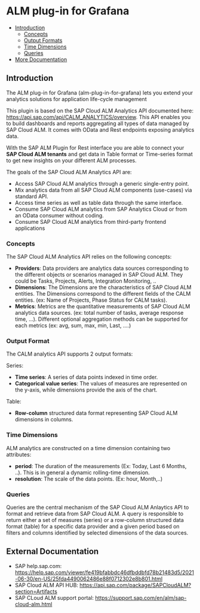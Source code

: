 # ALM plug-in for Grafana

- [Introduction](#introduction)
  * [Concepts](#concepts)
  * [Output Formats](#Output-Format)
  * [Time Dimensions](#time-Dimensions)
  * [Queries](#queries)
- [More Documentation](#External-Documentation)


## Introduction
The ALM plug-in for Grafana (alm-plug-in-for-grafana) lets you extend your analytics solutions for application life-cycle management 

This plugin is based on the SAP Cloud ALM Analytics API documented here: https://api.sap.com/api/CALM_ANALYTICS/overview. 
This API enables you to build dashboards and reports aggregating all types of data managed by SAP Cloud ALM. It comes with OData and Rest endpoints exposing analytics data.

With the SAP ALM Plugin for Rest interface you are able to connect your **SAP Cloud ALM tenants** and get data in Table format or Time-series format to get new insights on your different ALM processes.

The goals of the SAP Cloud ALM Analytics API are:

- Access SAP Cloud ALM analytics through a generic single-entry point.
- Mix analytics data from all SAP Cloud ALM components (use-cases) via standard API.
- Access time series as well as table data through the same interface.
- Consume SAP Cloud ALM analytics from SAP Analytics Cloud or from an OData consumer without coding.
- Consume SAP Cloud ALM analytics from third-party frontend applications

### Concepts
The SAP Cloud ALM Analytics API relies on the following concepts:

- **Providers**: Data providers are analytics data sources corresponding to the different objects or scenarios managed in SAP Cloud ALM. They could be Tasks, Projects, Alerts, Integration Monitoring, ..
- **Dimensions**: The Dimensions are the characteristics of SAP Cloud ALM entities. The Dimensions correspond to the different fields of the CALM entities. (ex: Name of Projects, Phase Status for CALM tasks).
- **Metrics**: Metrics are the quantitative measurements of SAP Cloud ALM analytics data sources. (ex: total number of tasks, average response time, ...). Different optional aggregation methods can be supported for each metrics (ex: avg, sum, max, min, Last, ....)


### Output Format

The CALM analytics API supports 2 output formats:

Series:
- **Time series**: A series of data points indexed in time order.
- **Categorical value series**: The values of measures are represented on the y-axis, while dimensions provide the axis of the chart.

Table: 
- **Row-column** structured data format representing SAP Cloud ALM dimensions in columns.


### Time Dimensions

ALM analytics are constructed on a time dimension containing two attributes:

- **period**: The duration of the measurements (Ex: Today, Last 6 Months, ..). This is in general a dynamic rolling-time dimension.
- **resolution**: The scale of the data points. (Ex: hour, Month,..)


### Queries

Queries are the central mechanism of the SAP Cloud ALM Anlaytics API to format and retrieve data from SAP Cloud ALM.  A query is responsible to return either a set of measures (series) or a row-column structured data format (table) for a specific data provider and a given period based on filters and columns identified by selected dimensions of the data sources.


## External Documentation
- SAP help.sap.com: https://help.sap.com/viewer/fe419bfabbdc46dfbddbfd78b21483d5/2021-06-30/en-US/25fda4490062486e88f0712302e8b801.html
- SAP Cloud ALM API HUB: https://api.sap.com/package/SAPCloudALM?section=Artifacts
- SAP CLoud ALM support portal: https://support.sap.com/en/alm/sap-cloud-alm.html


